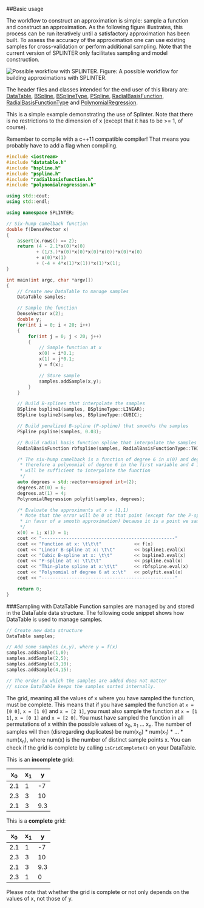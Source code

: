 
##Basic usage

The workflow to construct an approximation is simple: sample a function and construct an approximation. As the following figure illustrates, this process can be run iteratively until a satisfactory approximation has been built. To assess the accuracy of the approximation one can use existing samples for cross-validation or perform additional sampling. Note that the current version of SPLINTER only facilitates sampling and model construction. 

![Possible workflow with SPLINTER.](../assets/workflow.png)
Figure: A possible workflow for building approximations with SPLINTER.

The header files and classes intended for the end user of this library are:
[DataTable](../include/datatable.h), [BSpline](../include/bspline.h), [BSplineType](../include/bspline.h), [PSpline](../include/pspline.h), [RadialBasisFunction](../include/radialbasisfunction.h), [RadialBasisFunctionType](../include/radialbasisfunctionterm.h) and [PolynomialRegression](../include/polynomialregression.h).

This is a simple example demonstrating the use of Splinter. Note that there is no restrictions to the dimension of x (except that it has to be >= 1, of course).

Remember to compile with a c++11 compatible compiler! That means you probably have to add a flag when compiling.

```c++
#include <iostream>
#include "datatable.h"
#include "bspline.h"
#include "pspline.h"
#include "radialbasisfunction.h"
#include "polynomialregression.h"

using std::cout;
using std::endl;

using namespace SPLINTER;

// Six-hump camelback function
double f(DenseVector x)
{
    assert(x.rows() == 2);
    return (4 - 2.1*x(0)*x(0)
           + (1/3.)*x(0)*x(0)*x(0)*x(0))*x(0)*x(0)
           + x(0)*x(1)
           + (-4 + 4*x(1)*x(1))*x(1)*x(1);
}

int main(int argc, char *argv[])
{
    // Create new DataTable to manage samples
    DataTable samples;

    // Sample the function
    DenseVector x(2);
    double y;
    for(int i = 0; i < 20; i++)
    {
        for(int j = 0; j < 20; j++)
        {
            // Sample function at x
            x(0) = i*0.1;
            x(1) = j*0.1;
            y = f(x);

            // Store sample
            samples.addSample(x,y);
        }
    }

    // Build B-splines that interpolate the samples
    BSpline bspline1(samples, BSplineType::LINEAR);
    BSpline bspline3(samples, BSplineType::CUBIC);

    // Build penalized B-spline (P-spline) that smooths the samples
    PSpline pspline(samples, 0.03);

    // Build radial basis function spline that interpolate the samples
    RadialBasisFunction rbfspline(samples, RadialBasisFunctionType::THIN_PLATE_SPLINE);

    /* The six-hump camelback is a function of degree 6 in x(0) and degree 4 in x(1),
     * therefore a polynomial of degree 6 in the first variable and 4 in the second
     * will be sufficient to interpolate the function
     */
    auto degrees = std::vector<unsigned int>(2);
    degrees.at(0) = 6;
    degrees.at(1) = 4;
    PolynomialRegression polyfit(samples, degrees);

    /* Evaluate the approximants at x = (1,1)
     * Note that the error will be 0 at that point (except for the P-spline, which may introduce an error
     * in favor of a smooth approximation) because it is a point we sampled at.
     */
    x(0) = 1; x(1) = 1;
    cout << "-------------------------------------------------"        << endl;
    cout << "Function at x: \t\t\t"            << f(x)                 << endl;
    cout << "Linear B-spline at x: \t\t"       << bspline1.eval(x)     << endl;
    cout << "Cubic B-spline at x: \t\t"        << bspline3.eval(x)     << endl;
    cout << "P-spline at x: \t\t\t"            << pspline.eval(x)      << endl;
    cout << "Thin-plate spline at x:\t\t"      << rbfspline.eval(x)    << endl;
    cout << "Polynomial of degree 6 at x:\t"   << polyfit.eval(x)      << endl;
    cout << "-------------------------------------------------"        << endl;

    return 0;
}
```

###Sampling with DataTable
Function samples are managed by and stored in the DataTable data structure. The following code snippet shows how DataTable is used to manage samples. 
```c++
// Create new data structure
DataTable samples; 

// Add some samples (x,y), where y = f(x)
samples.addSample(1,0);
samples.addSample(2,5);
samples.addSample(3,10);
samples.addSample(4,15);

// The order in which the samples are added does not matter
// since DataTable keeps the samples sorted internally.
```
The grid, meaning all the values of x where you have sampled the function, must be complete. This means that if you have sampled the function at `x = [0 0]`, `x = [1 0]` and `x = [2 1]`, you must also sample the function at `x = [1 1]`, `x = [0 1]` and `x = [2 0]`. You must have sampled the function in all permutations of x within the possible values of x<sub>0</sub>, x<sub>1</sub> ... x<sub>n</sub>. The number of samples will then (disregarding duplicates) be num(x<sub>0</sub>) * num(x<sub>1</sub>) * ... * num(x<sub>n</sub>), where num(x) is the number of distinct sample points x. You can check if the grid is complete by calling `isGridComplete()` on your DataTable.


This is an **incomplete** grid:

| x<sub>0</sub>   | x<sub>1</sub>   | y   |
| --------------- | --------------- | --- |
| 2.1             | 1               | -7  |
| 2.3             | 3               | 10  |
| 2.1             | 3               | 9.3 |


This is a **complete** grid:

| x<sub>0</sub>   | x<sub>1</sub>   | y   |
| --------------- | --------------- | --- |
| 2.1             | 1               | -7  |
| 2.3             | 3               | 10  |
| 2.1             | 3               | 9.3 |
| 2.3             | 1               | 0   |

Please note that whether the grid is complete or not only depends on the values of x, not those of y.
